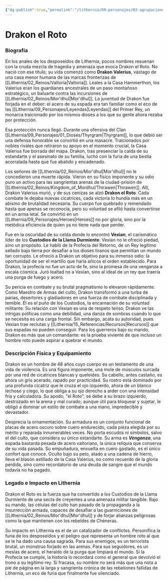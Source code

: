 ```yaml
---
{"dg-publish":true,"permalink":"/lithernia/09-personajes/03-agrupaciones/los-custodios-de-la-llama-durmiente/drakon-el-roto/","tags":["[lithernia","personajes","culto","custodios de la llama durmiente","humano","Guerrero"]}
---
```


# Drakon el Roto

### Biografía

En los anales de los desposeídos de Lithernia, pocos nombres resuenan con la cruda mezcla de tragedia y amenaza que evoca Drakon el Roto. No nació con ese título; su vida comenzó como **Drakon Valerius**, vástago de una casa menor humana de las marcas fronterizas de [[Lithernia/02_Reinos/Valtoria\|Valtoria]]. Leales a la Casa Hammerthon, los Valerius eran los guardianes ancestrales de un paso montañoso estratégico, un baluarte contra las incursiones de [[Lithernia/02_Reinos/Mor'dhul\|Mor'dhul]]. La juventud de Drakon fue forjada en el deber: el acero de su espada era tan familiar como el eco de las [[Lithernia/09_Personajes/Leyendas\|Leyendas]] del Primer Rey, un monarca traicionado por los mismos dioses a los que su gente ahora rezaba por protección.

Esa protección nunca llegó. Durante una ofensiva del Clan [[Lithernia/09_Personajes/01_Dioses/Thyrgram\|Thyrgram]], lo que debió ser una defensa honorable se convirtió en una masacre. Traicionados por nobles rivales que retiraron su apoyo en el momento crucial, la Casa Valerius fue borrada del mapa. Drakon, tras presenciar la caída de su estandarte y el asesinato de su familia, luchó con la furia de una bestia acorralada hasta que fue abatido y encadenado.

Los señores de [[Lithernia/02_Reinos/Mor'dhul\|Mor'dhul]] no le concedieron una muerte rápida. Vieron en su físico imponente y su odio puro un activo para las sangrientas arenas de la ciudad-prisión de [[Lithernia/02_Reinos/Kingdom_of_Mordhul/Thirawen\|Thirawen]]. Allí, Drakon Valerius murió, y de sus cenizas se alzó **Drakon el Roto**. Cada combate le dejaba nuevas cicatrices, cada victoria lo hundía más en un abismo de brutalidad necesaria. Su cuerpo fue quebrado y remendado hasta que apenas se reconocía, pero su voluntad se afiló hasta convertirse en un arma letal. Se convirtió en un [[Lithernia/09_Personajes/Heroes\|Heroes]] no por gloria, sino por la metódica eficiencia de quien ya no tiene nada que perder.

Fue en la oscuridad de su celda donde lo encontró **Vexian**, el carismático líder de los **Custodios de la Llama Durmiente**. Vexian no le ofreció piedad, sino un propósito. Le habló de la Profecía del Retorno, de un Rey legítimo sellado bajo tierra por desafiar a los dioses tiranos que permitían un mundo tan corrupto. Le ofreció a Drakon un objetivo para su inmenso odio: la oportunidad de ser el martillo que haría añicos el orden establecido. Para Drakon, la profecía no fue un acto de fe, sino la promesa de una venganza a escala cósmica. Juró lealtad no a Vexian, sino al ideal de un rey que traería una purga de fuego y acero.

Su pericia en combate y su brutal pragmatismo lo elevaron rápidamente. Como Maestro de Armas del culto, Drakon transformó a una turba de parias, desertores y gladiadores en una fuerza de combate disciplinada y temible. Él es el puño de los Custodios, la encarnación de su voluntad militante. Su relación con Vexian es una de respeto tenso; Drakon ve las intrigas políticas como una debilidad, una danza de sombras cuando lo que se necesita es una carga frontal. Sin embargo, acata su autoridad, pues Vexian trae reclutas y [[Lithernia/15_Referencias/Recursos\|Recursos]] que sus espadas no pueden conseguir. Para los guerreros bajo su mando, Drakon es más que un comandante: es la prueba viviente de que incluso un hombre roto puede aspirar a quebrar el mundo.

### Descripción Física y Equipamiento

Drakon es un hombre de 48 años cuyo cuerpo es un testamento de una vida de violencia. Es una figura imponente, una mole de músculos surcada por una red de cicatrices blancas y queloides. Su cabello, antes castaño, es ahora un gris acerado, rapado por practicidad. Su rostro está dominado por una profunda cicatriz que le cruza el ojo izquierdo, ahora de un blanco lechoso y ciego, lo que obliga a su ojo derecho a arder con una intensidad fría y calculadora. Su apodo, "el Roto", se debe a su brazo izquierdo, destrozado en la arena y mal curado; aunque útil para bloquear y sujetar, le obligó a dominar un estilo de combate a una mano, impredecible y devastador.

Desprecia la ornamentación. Su armadura es un conjunto funcional de placas de acero oscuro sobre cuero endurecido, cada pieza elegida por su mérito y reparada innumerables veces. No porta escudos ni símbolos, salvo el del culto, que considera su único estandarte. Su arma es ***Venganza***, una espada bastarda pesada de acero valtoriano, la única reliquia que conserva de su vida pasada. Su empuñadura, envuelta en cuero gastado, es el único confort que conoce. Oculto bajo su peto, atado a una cadena de hierro, lleva el blasón astillado de la Casa Valerius, no como recuerdo de la gloria perdida, sino como recordatorio de una deuda de sangre que el mundo todavía no ha pagado.

### Legado e Impacto en Lithernia

Drakon el Roto es la fuerza que ha convertido a los Custodios de la Llama Durmiente de una secta de creyentes a una amenaza militar tangible. Bajo su mando, las células del culto han pasado de la propaganda a la insurrección armada, capaces de desafiar a las guarniciones de [[Lithernia/02_Reinos/Mor'dhul\|Mor'dhul]] y de forjar alianzas peligrosas como la que mantienen con los rebeldes de Chéneras.

Su impacto en Lithernia es el de un catalizador de conflictos. Personifica la furia de los desposeídos y el peligro que representa un hombre roto al que se le ha dado una causa sagrada. Para sus enemigos, es un terrorista brutal, un monstruo forjado en las arenas. Para sus seguidores, es un mesías de acero, el heraldo de la purga que limpiará el mundo. Si la Profecía se cumple, la historia lo recordará como el general que devolvió el trono a su legítimo rey. Si fracasa, su nombre no será más que una nota a pie de página en la larga y sangrienta crónica de las rebeliones fallidas de Lithernia, un eco de furia que finalmente fue silenciado.